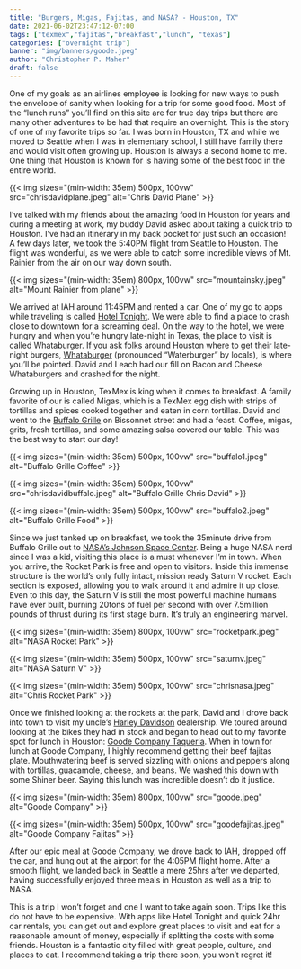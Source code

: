```yaml
---
title: "Burgers, Migas, Fajitas, and NASA? - Houston, TX"
date: 2021-06-02T23:47:12-07:00
tags: ["texmex","fajitas","breakfast","lunch", "texas"]
categories: ["overnight trip"]
banner: "img/banners/goode.jpeg"
author: "Christopher P. Maher"
draft: false
---
```


One of my goals as an airlines employee is looking for new ways to push the envelope of sanity when looking for a trip for some good food. Most of the “lunch runs” you’ll find on this site are for true day trips but there are many other adventures to be had that require an overnight. This is the story of one of my favorite trips so far. I was born in Houston, TX and while we moved to Seattle when I was in elementary school, I still have family there and would visit often growing up. Houston is always a second home to me. One thing that Houston is known for is having some of the best food in the entire world.

{{< img sizes="(min-width: 35em) 500px, 100vw" src="chrisdavidplane.jpeg" alt="Chris David Plane" >}}

I’ve talked with my friends about the amazing food in Houston for years and during a meeting at work, my buddy David asked about taking a quick trip to Houston. I’ve had an itinerary in my back pocket for just such an occasion! A few days later, we took the 5:40PM flight from Seattle to Houston. The flight was wonderful, as we were able to catch some incredible views of Mt. Rainier from the air on our way down south. 

{{< img sizes="(min-width: 35em) 800px, 100vw" src="mountainsky.jpeg" alt="Mount Rainier from plane" >}}

We arrived at IAH around 11:45PM and rented a car. One of my go to apps while traveling is called [Hotel Tonight](https://www.hoteltonight.com/). We were able to find a place to crash close to downtown for a screaming deal. On the way to the hotel, we were hungry and when you’re hungry late-night in Texas, the place to visit is called Whataburger. If you ask folks around Houston where to get their late-night burgers, [Whataburger](https://whataburger.com/home) (pronounced “Waterburger” by locals), is where you’ll be pointed. David and I each had our fill on Bacon and Cheese Whataburgers and crashed for the night.

Growing up in Houston, TexMex is king when it comes to breakfast. A family favorite of our is called Migas, which is a TexMex egg dish with strips of tortillas and spices cooked together and eaten in corn tortillas. David and went to the [Buffalo Grille](http://thebuffalogrille.com/) on Bissonnet street and had a feast. Coffee, migas, grits, fresh tortillas, and some amazing salsa covered our table. This was the best way to start our day!

{{< img sizes="(min-width: 35em) 500px, 100vw" src="buffalo1.jpeg" alt="Buffalo Grille Coffee" >}}

{{< img sizes="(min-width: 35em) 500px, 100vw" src="chrisdavidbuffalo.jpeg" alt="Buffalo Grille Chris David" >}}

{{< img sizes="(min-width: 35em) 500px, 100vw" src="buffalo2.jpeg" alt="Buffalo Grille Food" >}}

Since we just tanked up on breakfast, we took the 35minute drive from Buffalo Grille out to [NASA’s Johnson Space Center](https://spacecenter.org/). Being a huge NASA nerd since I was a kid, visiting this place is a must whenever I’m in town. When you arrive, the Rocket Park is free and open to visitors. Inside this immense structure is the world’s only fully intact, mission ready Saturn V rocket. Each section is exposed, allowing you to walk around it and admire it up close. Even to this day, the Saturn V is still the most powerful machine humans have ever built, burning 20tons of fuel per second with over 7.5million pounds of thrust during its first stage burn. It’s truly an engineering marvel.

{{< img sizes="(min-width: 35em) 800px, 100vw" src="rocketpark.jpeg" alt="NASA Rocket Park" >}}

{{< img sizes="(min-width: 35em) 500px, 100vw" src="saturnv.jpeg" alt="NASA Saturn V" >}}

{{< img sizes="(min-width: 35em) 500px, 100vw" src="chrisnasa.jpeg" alt="Chris Rocket Park" >}}

Once we finished looking at the rockets at the park, David and I drove back into town to visit my uncle’s [Harley Davidson](https://www.mancusocentral.com/) dealership. We toured around looking at the bikes they had in stock and began to head out to my favorite spot for lunch in Houston: [Goode Company Taqueria](https://goodecompanytaqueria.com/). When in town for lunch at Goode Company, I highly recommend getting their beef fajitas plate. Mouthwatering beef is served sizzling with onions and peppers along with tortillas, guacamole, cheese, and beans. We washed this down with some Shiner beer. Saying this lunch was incredible doesn’t do it justice. 

{{< img sizes="(min-width: 35em) 800px, 100vw" src="goode.jpeg" alt="Goode Company" >}}

{{< img sizes="(min-width: 35em) 500px, 100vw" src="goodefajitas.jpeg" alt="Goode Company Fajitas" >}}

After our epic meal at Goode Company, we drove back to IAH, dropped off the car, and hung out at the airport for the 4:05PM flight home. After a smooth flight, we landed back in Seattle a mere 25hrs after we departed, having successfully enjoyed three meals in Houston as well as a trip to NASA.

This is a trip I won’t forget and one I want to take again soon. Trips like this do not have to be expensive. With apps like Hotel Tonight and quick 24hr car rentals, you can get out and explore great places to visit and eat for a reasonable amount of money, especially if splitting the costs with some friends. Houston is a fantastic city filled with great people, culture, and places to eat. I recommend taking a trip there soon, you won’t regret it! 